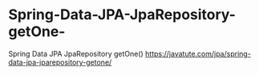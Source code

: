 # Spring-Data-JPA-JpaRepository-getOne-
Spring Data JPA JpaRepository getOne()
https://javatute.com/jpa/spring-data-jpa-jparepository-getone/
